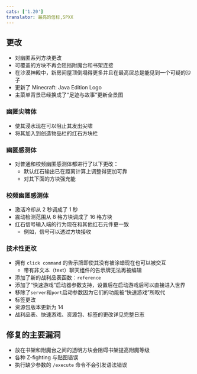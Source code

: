 ```yaml
---
cats: ['1.20']
translator: 最亮的信标,SPXX
---
```

## 更改
* 对幽匿系列方块更改
* 可覆盖的方块不再会阻挡附魔台和书架连接
* 在沙漠神殿中，新房间屋顶倒塌得更多并且在最高层总是能见到一个可疑的沙子
* 更新了 Minecraft: Java Edition Logo
* 主菜单背景已经换成了“足迹与故事”更新全景图
### 幽匿尖啸体
* 使其浸水现在可以阻止其发出尖啸
* 将其加入到创造物品栏的红石方块栏
### 幽匿感测体
* 对普通和校频幽匿感测体都进行了以下更改：
	* 默认红石输出已在距离计算上调整得更加可靠
	* 对其下面的方块强充能
### 校频幽匿感测体
* 激活冷却从 2 秒调成了 1 秒
* 震动检测范围从 8 格方块调成了 16 格方块
* 红石信号输入端的行为现在和其他红石元件更一致
	* 例如，信号可以透过方块接收
### 技术性更改
* 拥有 `click command` 的告示牌即使其没有被涂蜡现在也可以被交互
	* 带有非文本（text）聊天组件的告示牌无法再被编辑
* 添加了新的战利品表函数：`reference`
* 添加了“快速游戏”启动器参数支持，设置后在启动游戏后可以直接进入世界
* 移除了`server`和`port`启动参数因为它们的功能被“快速游戏”所取代
* 标签更改
* 资源包版本更新为 14
* 战利品表、快速游戏、资源包、标签的更改详见完整日志
## 修复的主要漏洞
* 放在书架和附魔台之间的透明方块会阻碍书架提高附魔等级
* 各种 Z-fighting 与贴图错误
* 执行缺少参数的 `/execute` 命令不会引发语法错误
